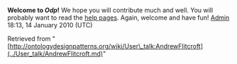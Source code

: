__Welcome to _Odp_!__ We hope you will contribute much and well. 
You will probably want to read the [help pages](http://ontologydesignpatterns.org/wiki/Help:Contents "Help:Contents"). Again, welcome and have fun! [Admin](../User/ValentinaPresutti.md "User:ValentinaPresutti") 18:13, 14 January 2010 (UTC)





Retrieved from "[http://ontologydesignpatterns.org/wiki/User\_talk:AndrewFlitcroft](../User_talk/AndrewFlitcroft.md)"